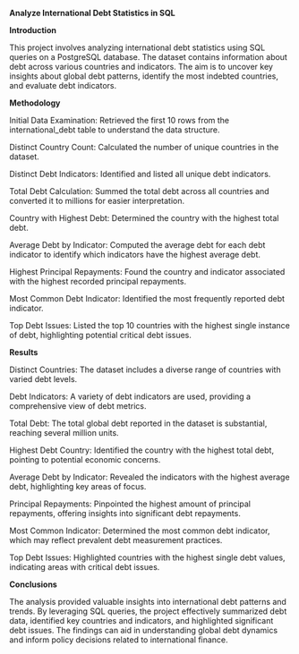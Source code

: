 **Analyze International Debt Statistics in SQL**

**Introduction**

This project involves analyzing international debt statistics using SQL queries on a PostgreSQL database. The dataset contains information about debt across various countries and indicators. The aim is to uncover key insights about global debt patterns, identify the most indebted countries, and evaluate debt indicators.

**Methodology**

Initial Data Examination: Retrieved the first 10 rows from the international_debt table to understand the data structure.

Distinct Country Count: Calculated the number of unique countries in the dataset.

Distinct Debt Indicators: Identified and listed all unique debt indicators.

Total Debt Calculation: Summed the total debt across all countries and converted it to millions for easier interpretation.

Country with Highest Debt: Determined the country with the highest total debt.

Average Debt by Indicator: Computed the average debt for each debt indicator to identify which indicators have the highest average debt.

Highest Principal Repayments: Found the country and indicator associated with the highest recorded principal repayments.

Most Common Debt Indicator: Identified the most frequently reported debt indicator.

Top Debt Issues: Listed the top 10 countries with the highest single instance of debt, highlighting potential critical debt issues.

**Results**

Distinct Countries: The dataset includes a diverse range of countries with varied debt levels.

Debt Indicators: A variety of debt indicators are used, providing a comprehensive view of debt metrics.

Total Debt: The total global debt reported in the dataset is substantial, reaching several million units.

Highest Debt Country: Identified the country with the highest total debt, pointing to potential economic concerns.

Average Debt by Indicator: Revealed the indicators with the highest average debt, highlighting key areas of focus.

Principal Repayments: Pinpointed the highest amount of principal repayments, offering insights into significant debt repayments.

Most Common Indicator: Determined the most common debt indicator, which may reflect prevalent debt measurement practices.

Top Debt Issues: Highlighted countries with the highest single debt values, indicating areas with critical debt issues.

**Conclusions**

The analysis provided valuable insights into international debt patterns and trends. By leveraging SQL queries, the project effectively summarized debt data, identified key countries and indicators, and highlighted significant debt issues. The findings can aid in understanding global debt dynamics and inform policy decisions related to international finance.
